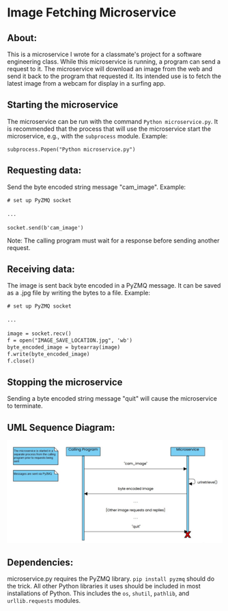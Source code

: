 # Image Fetching Microservice
## About:
This is a microservice I wrote for a classmate's project for a 
software engineering class.
While this microservice is running, a program can send a request to it.
The microservice will download an image from the web and send it 
back to the program that requested it.  Its intended use is to fetch 
the latest image from a webcam for display in a surfing app.  

## Starting the microservice
The microservice can be run with the command `Python microservice.py`.
It is recommended that the process that will use the microservice 
start the microservice, e.g., with the `subprocess` module.  Example:
```
subprocess.Popen("Python microservice.py")
```

## Requesting data:
Send the byte encoded string message "cam_image".  Example:

```
# set up PyZMQ socket

...

socket.send(b'cam_image')
```
Note: The calling program must wait for a response before sending another
request.

## Receiving data:
The image is sent back byte encoded in a PyZMQ message.  It can be
saved as a .jpg file by writing the bytes to a file.
Example:
```
# set up PyZMQ socket

...

image = socket.recv()
f = open("IMAGE_SAVE_LOCATION.jpg", 'wb')
byte_encoded_image = bytearray(image)
f.write(byte_encoded_image)
f.close()
```

## Stopping the microservice
Sending a byte encoded string message "quit" will cause the 
microservice to terminate.

## UML Sequence Diagram:

![UML Sequence Diagram](sequence-diagram.jpg "UML Sequence Diagram")

## Dependencies:
microservice.py requires the PyZMQ library.  `pip install pyzmq`
should do the trick. All other Python libraries
it uses should be included in most installations of Python.  This 
includes the `os`, `shutil`, `pathlib`, and `urllib.requests` modules.
